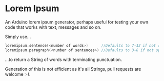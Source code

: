 # Lorem Ipsum
An Arduino lorem ipsum generator, perhaps useful for testing your own code that works with text, messages and so on.

Simply use...

```C++
loremipsum.sentence(<number of words>)		//Defaults to 7-12 if not specified
loremipsum.paragraph(<number of sentences>)	//Defaults to 3-8 if not specified
```

...to return a String of words with terminating punctuation.

Generation of this is not efficient as it's all Strings, pull requests are welcome :-).
